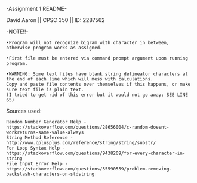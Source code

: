 -Assignment 1 README-

David Aaron || CPSC 350 || ID: 2287562



-NOTE!!-

    •Program will not recognize bigram with character in between, otherwise program works as assigned.

    •First file must be entered via command prompt argument upon running program.

    •WARNING: Some text files have blank string delineator characters at the end of each line which will mess with calculations.
    Copy and paste file contents over themselves if this happens, or make sure text file is plain text.
    (I tried to get rid of this error but it would not go away: SEE LINE 65)



Sources used:

    Random Number Generator Help -  https://stackoverflow.com/questions/28656004/c-random-doesnt-workreturns-same-value-always
    String Method Reference - http://www.cplusplus.com/reference/string/string/substr/
    For Loop Syntax Help - https://stackoverflow.com/questions/9438209/for-every-character-in-string
    File Input Error Help - https://stackoverflow.com/questions/55590559/problem-removing-backslash-characters-on-stdstring
